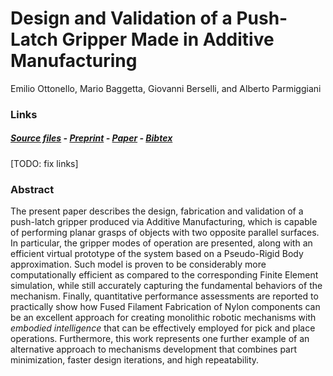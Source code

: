 # Design and Validation of a Push-Latch Gripper Made in Additive Manufacturing

Emilio Ottonello, Mario Baggetta, Giovanni Berselli, and Alberto Parmiggiani

### Links

##### [Source files](https://github.com/made-iit/plg/tree/main/hardware) - [Preprint](https://github.com/made-iit/plg/blob/main/media/preprint_push-latch.pdf) - [Paper](https://ieeexplore.ieee.org/document/10145474) - [Bibtex](https://github.com/made-iit/plg/tree/main/media/bibtex.bib)


[TODO: fix links]

### Abstract

The present paper describes the design, fabrication and validation of a push-latch gripper produced via Additive Manufacturing, which is capable of performing planar grasps of objects with two opposite parallel  surfaces. In particular, the gripper modes of operation are presented, along with an efficient virtual prototype of the system based on a Pseudo-Rigid Body approximation. Such model is proven to be considerably more computationally efficient as compared to the corresponding Finite Element simulation, while still accurately capturing the fundamental behaviors of the mechanism. Finally, quantitative performance assessments are reported to practically show how Fused Filament Fabrication of Nylon components can be an excellent approach for creating monolithic robotic mechanisms with *embodied intelligence* that can be effectively employed for pick and place operations. Furthermore, this work represents one further example of an alternative approach to  mechanisms development that combines part minimization, faster design iterations, and high repeatability.
